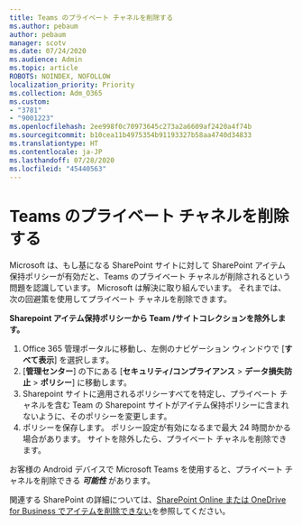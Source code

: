 ```yaml
---
title: Teams のプライベート チャネルを削除する
ms.author: pebaum
author: pebaum
manager: scotv
ms.date: 07/24/2020
ms.audience: Admin
ms.topic: article
ROBOTS: NOINDEX, NOFOLLOW
localization_priority: Priority
ms.collection: Adm_O365
ms.custom:
- "3781"
- "9001223"
ms.openlocfilehash: 2ee998f0c70973645c273a2a6609af2420a4f74b
ms.sourcegitcommit: b10cea11b4975354b91193327b58aa4740d34833
ms.translationtype: HT
ms.contentlocale: ja-JP
ms.lasthandoff: 07/28/2020
ms.locfileid: "45440563"
---
```

# <a name="delete-a-teams-private-channel"></a>Teams のプライベート チャネルを削除する

Microsoft は、もし基になる SharePoint サイトに対して SharePoint アイテム保持ポリシーが有効だと、Teams のプライベート チャネルが削除されるという問題を認識しています。 Microsoft は解決に取り組んでいます。 それまでは、次の回避策を使用してプライベート チャネルを削除できます。

**Sharepoint アイテム保持ポリシーから Team /サイトコレクションを除外します。**

1. Office 365 管理ポータルに移動し、左側のナビゲーション ウィンドウで [**すべて表示**] を選択します。
2. [**管理センター**] の下にある [**セキュリティ/コンプライアンス** > **データ損失防止** > **ポリシー**] に移動します。
3. Sharepoint サイトに適用されるポリシーすべてを特定し、プライベート チャネルを含む Team の Sharepoint サイトがアイテム保持ポリシーに含まれないように、そのポリシーを変更します。
4. ポリシーを保存します。
    ポリシー設定が有効になるまで最大 24 時間かかる場合があります。
    サイトを除外したら、プライベート チャネルを削除できます。  
    
お客様の Android デバイスで Microsoft Teams を使用すると、プライベート チャネルを削除できる ***可能性*** があります。 

関連する SharePoint の詳細については、[SharePoint Online または OneDrive for Business でアイテムを削除できない](https://docs.microsoft.com/alchemyinsights/retention-policy-ediscovery-hold)を参照してください。